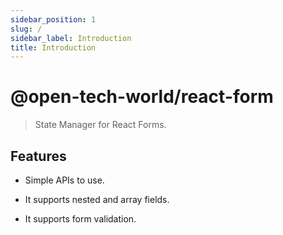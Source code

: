 ```yaml
---
sidebar_position: 1
slug: /
sidebar_label: Introduction
title: Introduction
---
```


# @open-tech-world/react-form

> State Manager for React Forms.

## Features

- Simple APIs to use.

- It supports nested and array fields.

- It supports form validation.
